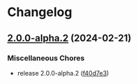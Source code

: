 # Changelog

## [2.0.0-alpha.2](https://github.com/zenstackhq/zenstack/compare/Server-v2.0.0-alpha.1...Server-v2.0.0-alpha.2) (2024-02-21)


### Miscellaneous Chores

* release 2.0.0-alpha.2 ([f40d7e3](https://github.com/zenstackhq/zenstack/commit/f40d7e3718d4210137a2e131d28b5491d065b914))
